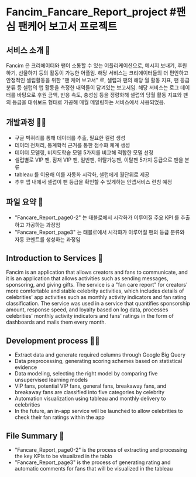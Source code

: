 # Fancim_Fancare_Report_project #팬심 팬케어 보고서 프로젝트 

## 서비스 소개 💜

Fancim 은 크리에이터와 팬이 소통할 수 있는 어플리케이션으로, 메시지 보내기, 후원하기, 선물하기 등의 활동이 가능한 어플임. 해당 서비스는 크리에이터들의 더 편안하고 안정적인 셀럽활동을 위한 "팬 케어 보고서" 로, 셀럽과 팬의 해당 월 활동 지표, 팬 등급 분류 등 셀럽의 앱 활동을 측정한 내역들이 담겨있는 보고서임. 해당 서비스는 로그 데이터를 바탕으로 후원 금액, 반응 속도, 충성심 등을 정량화해 셀럽의 당월 활동 지표와 팬의 등급을 대쉬보드 형태로 가공해 매월 메일링하는 서비스에서 사용되었음. 



## 개발과정 👩‍💻

- 구글 빅쿼리를 통해 데이터를 추출, 필요한 컬럼 생성
- 데이터 전처리, 통계학적 근거를 통한 점수화 체계 생성
- 데이터 모델링, 비지도학습 모델 5가지를 비교해 적합한 모델 선정
- 셀럽별로 VIP 팬, 잠재 VIP 팬, 일반팬, 이탈가능팬, 이탈팬 5가지 등급으로 팬을 분류 
- tableau 를 이용해 이를 자동화 시각화, 셀럽에게 월단위로 제공 
- 추후 앱 내에서 셀럽이 팬 등급을 확인할 수 있게하는 인앱서비스 런칭 예정


## 파일 요약 📂

- "Fancare_Report_page0-2" 는 태블로에서 시각화가 이루어질 주요 KPI 를 추출하고 가공하는 과정임
- "Fancare_Report_page3" 는 태블로에서 시각화가 이루어질 팬의 등급 분류와 자동 코멘트를 생성하는 과정임 



## Introduction to Services 💜

Fancim is an application that allows creators and fans to communicate, and it is an application that allows activities such as sending messages, sponsoring, and giving gifts. The service is a "fan care report" for creators' more comfortable and stable celebrity activities, which includes details of celebrities' app activities such as monthly activity indicators and fan rating classification. The service was used in a service that quantifies sponsorship amount, response speed, and loyalty based on log data, processes celebrities' monthly activity indicators and fans' ratings in the form of dashboards and mails them every month. 



## Development process 👩‍💻

- Extract data and generate required columns through Google Big Query
- Data preprocessing, generating scoring schemes based on statistical evidence
- Data modeling, selecting the right model by comparing five unsupervised learning models
- VIP fans, potential VIP fans, general fans, breakaway fans, and breakaway fans are classified into five categories by celebrity 
- Automation visualization using tableau and monthly delivery to celebrities 
- In the future, an in-app service will be launched to allow celebrities to check their fan ratings within the app


## File Summary 📂

- "Fancare_Report_page0-2" is the process of extracting and processing the key KPIs to be visualized in the tablo
- "Fancare_Report_page3" is the process of generating rating and automatic comments for fans that will be visualized in the tableau
